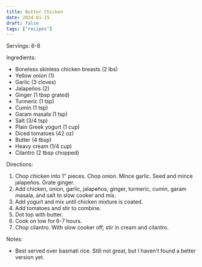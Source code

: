 ```yaml
---
title: Butter Chicken
date: 2024-01-15
draft: false
tags: ["recipes"]
---
```


Servings: 6-8

Ingredients:
- Boneless skinless chicken breasts (2 lbs)
- Yellow onion (1)
- Garlic (3 cloves)
- Jalapeños (2)
- Ginger (1 tbsp grated)
- Turmeric (1 tsp)
- Cumin (1 tsp)
- Garam masala (1 tsp)
- Salt (3/4 tsp)
- Plain Greek yogurt (1 cup)
- Diced tomatoes (42 oz)
- Butter (4 tbsp)
- Heavy cream (1/4 cup)
- Cilantro (2 tbsp chopped)

Directions:
1) Chop chicken into 1" pieces. Chop onion. Mince garlic. Seed and mince jalapeños. Grate ginger.
2) Add chicken, onion, garlic, jalapeños, ginger, turmeric, cumin, garam masala, and salt to slow cooker and mix.
3) Add yogurt and mix until chicken mixture is coated.
4) Add tomatoes and stir to combine.
5) Dot top with butter.
6) Cook on low for 6-7 hours.
7) Chop cilantro. With slow cooker off, stir in cream and cilantro.

Notes:
- Best served over basmati rice. Still not great, but I haven't found a better version yet.
